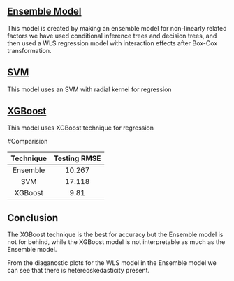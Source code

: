## [Ensemble Model](model2.ipynb)  
This model is created by making an ensemble model for non-linearly related factors we have used conditional inference trees and decision trees, and then used a WLS regression model with interaction effects after Box-Cox transformation.

## [SVM](svm.ipynb)
This model uses an SVM with radial kernel for regression 

## [XGBoost](xgboost.ipynb)
This model uses XGBoost technique for regression
   
#Comparision  
  

| Technique | Testing RMSE  |
| :-----:   | :-----:|
| Ensemble  | 10.267 |
| SVM       | 17.118 |
| XGBoost   | 9.81   |

## Conclusion
  
The XGBoost technique is the best for accuracy but the Ensemble model is not for behind, while the XGBoost model is not interpretable as much as the Ensemble model.  
  
From the diaganostic plots for the WLS model in the Ensemble model we can see that there is hetereoskedasticity present.

